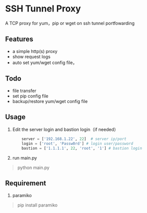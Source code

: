 # SSH Tunnel Proxy

A TCP proxy for yum，pip or wget on ssh tunnel portfowarding

## Features

- a simple http(s) proxy
- show request logs
- auto set yum/wget config file，

## Todo

- file transfer
- set pip config file
- backup/restore yum/wget config file

## Usage

1. Edit the server login and bastion login（if needed）

    ```python
        server = ['192.168.1.22', 22]  # server ip/port
        login = ['root', 'Passw0rd'] # login user/password
        bastion = ['1.1.1.1', 22, 'root', '1'] # bastion login
    ```

2. run main.py

> python main.py

## Requirement

1. paramiko

> pip install paramiko
